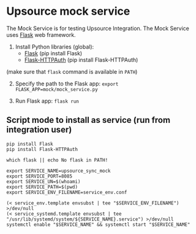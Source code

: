 # Upsource mock service

The Mock Service is for testing Upsource Integration. The Mock Service uses [Flask](https://flask.palletsprojects.com/en/1.1.x/) web framework.

1. Install Python libraries (global):
   - [Flask](https://flask.palletsprojects.com/en/1.1.x/) (pip install Flask)
   - [Flask-HTTPAuth](https://flask-httpauth.readthedocs.io/en/latest/) (pip install Flask-HTTPAuth)

(make sure that `flask` command is available in `PATH`)

2. Specify the path to the Flask app: `export FLASK_APP=mock/mock_service.py`

3. Run Flask app: `flask run`


## Script mode to install as service (run from integration user)

```
pip install Flask
pip install Flask-HTTPAuth

which flask || echo No flask in PATH!

export SERVICE_NAME=upsource_sync_mock
export SERVICE_PORT=8085
export SERVICE_UN=$(whoami)
export SERVICE_PATH=$(pwd)
export SERVICE_ENV_FILENAME=service_env.conf

(< service_env.template envsubst | tee "$SERVICE_ENV_FILENAME") >/dev/null
(< service_systemd.template envsubst | tee "/usr/lib/systemd/system/${SERVICE_NAME}.service") >/dev/null
systemctl enable "$SERVICE_NAME" && systemctl start "$SERVICE_NAME"
```